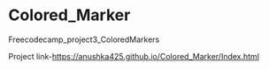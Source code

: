 # Colored_Marker
Freecodecamp_project3_ColoredMarkers

Project link-https://anushka425.github.io/Colored_Marker/Index.html
